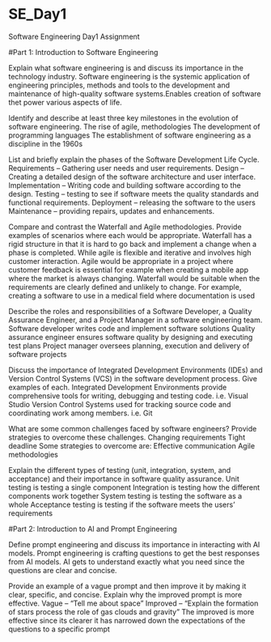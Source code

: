 # SE_Day1
Software Engineering Day1 Assignment

#Part 1: Introduction to Software Engineering

Explain what software engineering is and discuss its importance in the technology industry.
Software engineering is the systemic application of engineering principles, methods and tools to the development and maintenance of high-quality software systems.Enables creation of software thet power various aspects of life.

Identify and describe at least three key milestones in the evolution of software engineering.
The rise of agile, methodologies
The development of programming languages
The establishment of software engineering as a discipline in the 1960s


List and briefly explain the phases of the Software Development Life Cycle.
Requirements – Gathering user needs and user requirements.
Design – Creating a detailed design of the software architecture and user interface.
Implementation – Writing code and building software according to the design.
Testing – testing to see if software meets the quality standards and functional requirements.
Deployment – releasing the software to the users
Maintenance – providing repairs, updates and enhancements.


Compare and contrast the Waterfall and Agile methodologies. Provide examples of scenarios where each would be appropriate.
Waterfall has a rigid structure in that it is hard to go back and implement a change when a phase is completed. While agile is flexible and iterative and involves high customer interaction.
Agile would be appropriate in a project where customer feedback is essential for example when creating a mobile app where the market is always changing.
Waterfall would be suitable when the requirements are clearly defined and unlikely to change. For example, creating a software to use in a medical field where documentation is used 


Describe the roles and responsibilities of a Software Developer, a Quality Assurance Engineer, and a Project Manager in a software engineering team.
Software developer writes code and implement software solutions
Quality assurance engineer ensures software quality by designing and executing test plans
Project manager oversees planning, execution and delivery of software projects


Discuss the importance of Integrated Development Environments (IDEs) and Version Control Systems (VCS) in the software development process. Give examples of each.
Integrated Development Environments provide comprehensive tools for writing, debugging and testing code. i.e. Visual Studio 
Version Control Systems used for tracking source code and coordinating work among members. i.e. Git


What are some common challenges faced by software engineers? Provide strategies to overcome these challenges.
Changing requirements
Tight deadline
Some strategies to overcome are:
Effective communication
Agile methodologies


Explain the different types of testing (unit, integration, system, and acceptance) and their importance in software quality assurance.
Unit testing is testing a single component
Integration is testing how the different components work together
System testing is testing the software as a whole
Acceptance testing is testing if the software meets the users’ requirements 


#Part 2: Introduction to AI and Prompt Engineering


Define prompt engineering and discuss its importance in interacting with AI models.
Prompt engineering is crafting questions to get the best responses from AI models.
AI gets to understand exactly what you need since the questions are clear and concise.


Provide an example of a vague prompt and then improve it by making it clear, specific, and concise. Explain why the improved prompt is more effective.
Vague – “Tell me about space”
Improved – “Explain the formation of stars process the role of gas clouds and gravity”
The improved is more effective since its clearer it has narrowed down the expectations of the questions to a specific prompt
